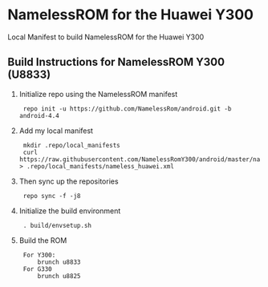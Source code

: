 NamelessROM for the Huawei Y300
===============================

Local Manifest to build NamelessROM for the Huawei Y300

Build Instructions for NamelessROM Y300 (U8833)
-----------------------------------------------------------------------------

1. Initialize repo using the NamelessROM manifest

        repo init -u https://github.com/NamelessRom/android.git -b android-4.4

2. Add my local manifest

        mkdir .repo/local_manifests
        curl https://raw.githubusercontent.com/NamelessRomY300/android/master/nameless_huawei.xml > .repo/local_manifests/nameless_huawei.xml

3. Then sync up the repositories
 
        repo sync -f -j8

4. Initialize the build environment

        . build/envsetup.sh
    
5. Build the ROM

        For Y300:
            brunch u8833
        For G330
            brunch u8825
